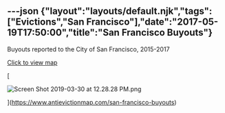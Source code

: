 ---json
{"layout":"layouts/default.njk","tags":["Evictions","San Francisco"],"date":"2017-05-19T17:50:00","title":"San Francisco Buyouts"}
---

Buyouts reported to the City of San Francisco, 2015-2017

[Click to view map](https://www.antievictionmap.com/san-francisco-buyouts)

[

![Screen Shot 2019-03-30 at 12.28.28 PM.png](https://images.squarespace-cdn.com/content/v1/52b7d7a6e4b0b3e376ac8ea2/1553974123953-SB4KJTXZ57RH5BM1DJJ9/ke17ZwdGBToddI8pDm48kMAQI4cT3Xdt1r16_TT0o51Zw-zPPgdn4jUwVcJE1ZvWQUxwkmyExglNqGp0IvTJZUJFbgE-7XRK3dMEBRBhUpxpK_cAmhwa3RsKCW_ffzk14p3IY_1eyMp-BUyoBZPZvyb9oZIalyz8u3FpO8L5qKk/Screen+Shot+2019-03-30+at+12.28.28+PM.png)

](https://www.antievictionmap.com/san-francisco-buyouts)